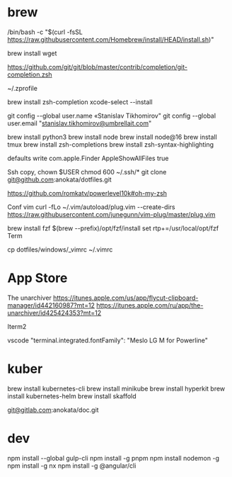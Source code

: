 # brew

/bin/bash -c "$(curl -fsSL https://raw.githubusercontent.com/Homebrew/install/HEAD/install.sh)"

brew install wget

https://github.com/git/git/blob/master/contrib/completion/git-completion.zsh

~/.zprofile

brew install zsh-completion
xcode-select --install

git config --global user.name «Stanislav Tikhomirov"
git config --global user.email "stanislav.tikhomirov@umbrellait.com"

brew install python3
brew install node
brew install node@16
brew install tmux
brew install zsh-completions
brew install zsh-syntax-highlighting

defaults write com.apple.Finder AppleShowAllFiles true

Ssh copy, chown $USER chmod 600 ~/.ssh/*
git clone git@github.com:anokata/dotfiles.git

https://github.com/romkatv/powerlevel10k#oh-my-zsh

Conf vim
curl -fLo ~/.vim/autoload/plug.vim --create-dirs \
    https://raw.githubusercontent.com/junegunn/vim-plug/master/plug.vim

brew install fzf
$(brew --prefix)/opt/fzf/install
  set rtp+=/usr/local/opt/fzf
Term

cp dotfiles/windows/_vimrc ~/.vimrc

# App Store
The unarchiver
https://itunes.apple.com/us/app/flycut-clipboard-manager/id442160987?mt=12
https://itunes.apple.com/ru/app/the-unarchiver/id425424353?mt=12

Iterm2

vscode
  "terminal.integrated.fontFamily": "Meslo LG M for Powerline"

# kuber
brew install kubernetes-cli
brew install minikube
brew install hyperkit
brew install kubernetes-helm
brew install skaffold

git@gitlab.com:anokata/doc.git


# dev
npm install --global gulp-cli
npm install -g pnpm
npm install nodemon -g
npm install -g nx
npm install -g @angular/cli
